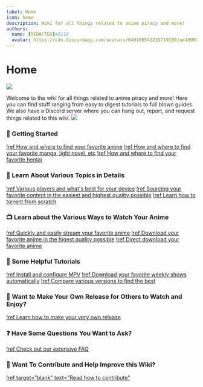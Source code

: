 ```yaml
---
label: Home
icon: home
description: Wiki for all things related to anime piracy and more!
authors:
  name: [REDACTED]#2110
  avatar: https://cdn.discordapp.com/avatars/640108543235719190/ae409961636860c6fe45bd5fcc076001.png   
---
```


# Home
![](https://user-images.githubusercontent.com/78981416/214677895-b5497a9f-b78c-4c26-8ef3-880594c67e7a.png)

Welcome to the wiki for all things related to anime piracy and more!
Here you can find stuff ranging from easy to digest tutorials to full blown guides.
We also have a Discord server where you can hang out, report, and request things related to this wiki.
[![](https://discordapp.com/api/guilds/974468300304171038/widget.png?style=banner2)](https://discord.gg/snackbox)

### :rocket: Getting Started

[!ref How and where to find your favorite anime](/getting-started/anime/)
[!ref How and where to find your favorite manga, light novel, etc](/getting-started/literature/)
[!ref How and where to find your favorite hentai](/getting-started/hentai/)

### :book: Learn About Various Topics in Details

[!ref Various players and what's best for your device](/guides/playback/)
[!ref Sourcing your favorite content in the easiest and highest quality possible](/guides/playback/)
[!ref Learn how to torrent from scratch](/guides/torrenting/)

### :tv: Learn about the Various Ways to Watch Your Anime

[!ref Quickly and easily stream your favorite anime](/sourcing/streaming/)
[!ref Download your favorite anime in the higest quality possible](/sourcing/public-trackers/)
[!ref Direct download your favorite anime](/sourcing/ddl/)

### :scroll: Some Helpful Tutorials

[!ref Install and configure MPV](/tutorials/mpv/)
[!ref Download your favorite weekly shows automatically](/tutorials/rss/)
[!ref Compare various versions to find the best](/tutorials/comparison/)

### :floppy_disk: Want to Make Your Own Release for Others to Watch and Enjoy?

[!ref Learn how to make your very own release](/advanced/release-standards/)

### :question: Have Some Questions You Want to Ask?

[!ref Check out our extensive FAQ](/resources/faq/)

### :sparkling_heart: Want To Contribute and Help Improve this Wiki?

[!ref target="blank" text="Read how to contribute"](https://github.com/Snaacky/thewiki/blob/master/README.md)
